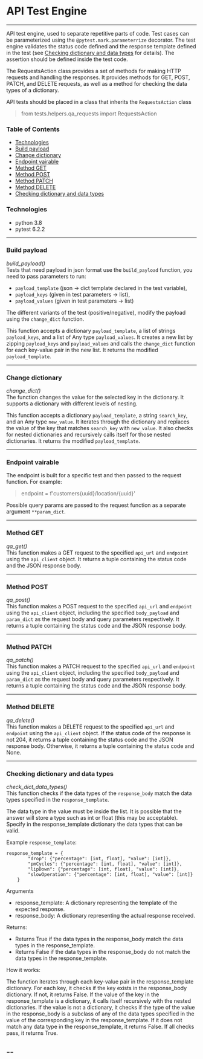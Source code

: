 # API Test Engine
***
API test engine, used to separate repetitive parts of code. Test cases can be parameterized using the `@pytest.mark.parameterrize` decorator.
The test engine validates the status code defined and the response template defined in the test (see [Checking dictionary and data types](#checking-dictionary-and-data-types) for details).
The assertion should be defined inside the test code.

The RequestsAction class provides a set of methods for making HTTP requests and handling the responses. It provides methods for GET, POST, PATCH, and DELETE requests, as well as a method for checking the data types of a dictionary.

API tests should be placed in a class that inherits the `RequestsAction` class
>from tests.helpers.qa_requests import RequestsAction

### Table of Contents
- [Technologies](#technologies)
- [Build payload](#build-payload)
- [Change dictionary](#change-dictionary)
- [Endpoint vairable](#endpoint-vairable)
- [Method GET](#method-get)
- [Method POST](#method-post)
- [Method PATCH](#method-patch)
- [Method DELETE](#method-delete)
- [Checking dictionary and data types](#checking-dictionary-and-data-types)

### Technologies
- python 3.8
- pytest 6.2.2

***
### Build payload
*build_payload()* <br> Tests that need payload in json format use the `build_payload` function, you need to pass parameters to run:
- `payload_template` (json -> dict template declared in the test variable), 
- `payload_keys` (given in test parameters -> list),
- `payload_values` (given in test parameters -> list)

The different variants of the test (positive/negative), modify the payload using the `change_dict` function.

This function accepts a dictionary `payload_template`, a list of strings `payload_keys`, and a list of Any type `payload_values`. It creates a new list by zipping `payload_keys` and `payload_values` and calls the `change_dict` function for each key-value pair in the new list. It returns the modified `payload_template`.

***
### Change dictionary
*change_dict()* <br> The function changes the value for the selected key in the dictionary. It supports a dictionary with different levels of nesting.

This function accepts a dictionary `payload_template`, a string `search_key`, and an Any type `new_value`. It iterates through the dictionary and replaces the value of the key that matches `search_key` with `new_value`. It also checks for nested dictionaries and recursively calls itself for those nested dictionaries. It returns the modified `payload_template`.

***
### Endpoint vairable
The endpoint is built for a specific test and then passed to the request function.
For example:
>endpoint = f'customers{uuid}/location/{uuid}'

Possible query params are passed to the request function as a separate argument `**param_dict`.

***
### Method GET
*qa_get()* <br> This function makes a GET request to the specified `api_url` and `endpoint` using the `api_client` object. It returns a tuple containing the status code and the JSON response body.

***
### Method POST
*qa_post()* <br> This function makes a POST request to the specified `api_url` and `endpoint` using the `api_client` object, including the specified `body_payload` and `param_dict` as the request body and query parameters respectively. It returns a tuple containing the status code and the JSON response body.

***
### Method PATCH
*qa_patch()* <br> This function makes a PATCH request to the specified `api_url` and `endpoint` using the `api_client` object, including the specified `body_payload` and `param_dict` as the request body and query parameters respectively. It returns a tuple containing the status code and the JSON response body.

***
### Method DELETE
*qa_delete()* <br> This function makes a DELETE request to the specified `api_url` and `endpoint` using the `api_client` object. If the status code of the response is not 204, it returns a tuple containing the status code and the JSON response body. Otherwise, it returns a tuple containing the status code and None.

***
### Checking dictionary and data types
*check_dict_data_types()* <br> This function checks if the data types of the `response_body` match the data types specified in the `response_template`.

The data type in the value must be inside the list. It is possible that the answer will store a type such as int or float (this may be acceptable). Specify in the response_template dictionary the data types that can be valid.

Example `response_template`: 

    response_template = {
            "drop": {"percentage": [int, float], "value": [int]},
            "pmCycles": {"percentage": [int, float], "value": [int]},
            "lipDown": {"percentage": [int, float], "value": [int]},
            "slowOperation": {"percentage": [int, float], "value": [int]}
        }

Arguments
* response_template: A dictionary representing the template of the expected response.
* response_body: A dictionary representing the actual response received.

Returns:
* Returns True if the data types in the response_body match the data types in the response_template.
* Returns False if the data types in the response_body do not match the data types in the response_template.

How it works:

The function iterates through each key-value pair in the response_template dictionary. For each key, it checks if the key exists in the response_body dictionary. If not, it returns False. If the value of the key in the response_template is a dictionary, it calls itself recursively with the nested dictionaries. If the value is not a dictionary, it checks if the type of the value in the response_body is a subclass of any of the data types specified in the value of the corresponding key in the response_template. If it does not match any data type in the response_template, it returns False. If all checks pass, it returns True.

--
--
